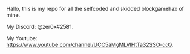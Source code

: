 Hallo, this is my repo for all the selfcoded and skidded blockgamehax of mine.

My Discord: @zer0x#2581.          

My Youtube: https://www.youtube.com/channel/UCC5aMgMLVlHtTa32SSO-ccQ.
